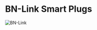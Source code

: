 # BN-Link Smart Plugs

![BN-Link](https://user-images.githubusercontent.com/57457139/186486451-723da6e3-312c-42e1-8410-9b7ffb64be47.jpg)
